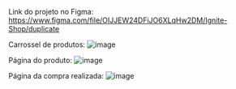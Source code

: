 Link do projeto no Figma: https://www.figma.com/file/OIJJEW24DFiJO6XLqHw2DM/Ignite-Shop/duplicate

Carrossel de produtos:
![image](https://user-images.githubusercontent.com/66912112/224863740-0b678482-a660-4f6f-80ae-9120452c798f.png)


Página do produto:
![image](https://user-images.githubusercontent.com/66912112/224863872-0926c58d-4a07-43bf-90cb-7f5bd3350d54.png)


Página da compra realizada:
![image](https://user-images.githubusercontent.com/66912112/224863937-51cb7552-bf74-41d8-938b-53f4db2a79f9.png)
